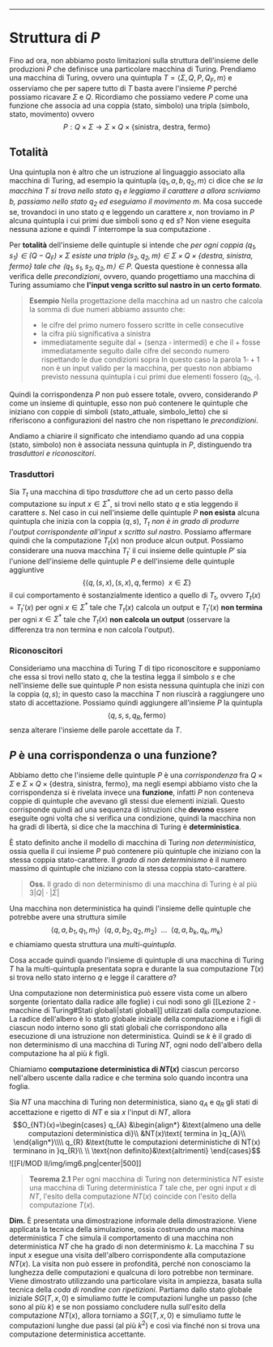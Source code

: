 ********
# Struttura di $P$
Fino ad ora, non abbiamo posto limitazioni sulla struttura dell'insieme delle produzioni $P$ che definisce una particolare macchina di Turing.
Prendiamo una macchina di Turing, ovvero una quintupla $T=\langle \Sigma, Q, P, Q_{F},m\rangle$ e osserviamo che per sapere tutto di $T$ basta avere l'insieme $P$ perché possiamo ricavare $\Sigma$ e $Q$. 
Ricordiamo che possiamo vedere $P$ come una funzione che associa ad una coppia $\text{(stato, simbolo)}$ una tripla $\text{(simbolo, stato, movimento)}$ ovvero $$P:Q\times\Sigma\to \Sigma\times Q\times\text{\{sinistra, destra, fermo\}}$$
## Totalità
Una quintupla non è altro che un istruzione al linguaggio associato alla macchina di Turing, ad esempio la quintupla $\langle q_{1},a,b,q_{2},m\rangle$ ci dice che *se la macchina $T$ si trova nello stato $q_{1}$ e leggiamo il carattere $a$ allora scriviamo $b$, passiamo nello stato $q_{2}$ ed eseguiamo il movimento $m$*. 
Ma cosa succede se, trovandoci in uno stato $q$ e leggendo un carattere $x$, non troviamo in $P$ alcuna quintupla i cui primi due simboli sono $q$ ed $s$? Non viene eseguita nessuna azione e quindi $T$ interrompe la sua computazione .

Per **totalità** dell'insieme delle quintuple si intende che *per ogni coppia $(q_{1},s_{1})\in(Q-Q_{F})\times \Sigma$ esiste una tripla  $(s_{2},q_{2},m)\in\Sigma\times Q\times\text{\{destra, sinistra, fermo\}}$ tale che $\langle q_{1},s_{1},s_{2},q_{2},m\rangle\in P$.*
Questa questione è connessa alla verifica delle *precondizioni*, ovvero, quando progettiamo una macchina di Turing assumiamo che **l'input venga scritto sul nastro in un certo formato**. 

>**Esempio**
>Nella progettazione della macchina ad un nastro che calcola la somma di due numeri abbiamo assunto che:
>- le cifre del primo numero fossero scritte in celle consecutive
>- la cifra più significativa a sinistra 
>- immediatamente seguite dal $+$ (senza $\square$ intermedi) e che il $+$ fosse immediatamente seguito dalle cifre del secondo numero rispettando le due condizioni sopra
>In questo caso la parola $1\square +1$ non è un input valido per la macchina, per questo non abbiamo previsto nessuna quintupla i cui primi due elementi fossero $(q_{0}, \square)$. 

Quindi la corrispondenza $P$ non può essere totale, ovvero, considerando $P$ come un insieme di quintuple, esso non può contenere le quintuple che iniziano con coppie di simboli $\text{(stato\_attuale, simbolo\_letto)}$ che si riferiscono a configurazioni del nastro che non rispettano le *precondizioni*. 

Andiamo a chiarire il significato che intendiamo quando ad una coppia $\text{(stato, simbolo)}$ non è associata nessuna quintupla in $P$, distinguendo tra *trasduttori e riconoscitori*.

### Trasduttori 
Sia $T_{t}$ una macchina di tipo *trasduttore* che ad un certo passo della computazione su input $x\in\Sigma^{*}$, si trovi nello stato $q$ e stia leggendo il carattere $s$. Nel caso in cui nell'insieme delle quintuple $P$ **non esista** alcuna quintupla che inizia con la coppia $(q,s)$, $T_t$ *non è in grado di produrre l'output corrispondente all'input $x$ scritto sul nastro*. Possiamo affermare quindi che la computazione $T_t(x)$ non produce alcun output. Possiamo considerare una nuova macchina $T_{t}'$ il cui insieme delle quintuple $P'$ sia l'unione dell'insieme delle quintuple $P$ e dell'insieme delle quintuple aggiuntive $$\{\langle q,(s,x),(s,x),q,\text{fermo}\rangle\:\:x\in\Sigma\}$$ il cui comportamento è sostanzialmente identico a quello di $T_t$, ovvero $T_{t}(x)=T_{t}'(x)$ per ogni $x\in\Sigma^{*}$ tale che $T_t(x)$ calcola un output e $T_t'(x)$ **non termina** per ogni $x\in\Sigma^{*}$ tale che $T_t(x)$ **non calcola un output** (osservare la differenza tra non termina e non calcola l'output).

### Riconoscitori
Consideriamo una macchina di Turing $T$ di tipo riconoscitore e supponiamo che essa si trovi nello stato $q$, che la testina legga il simbolo $s$ e che nell'insieme delle sue quintuple $P$ non esista nessuna quintupla che inizi con la coppia $(q,s)$; in questo caso la macchina $T$ non riuscirà a raggiungere uno stato di accettazione. Possiamo quindi aggiungere all'insieme $P$ la quintupla $$\langle q,s,s,q_R,\text{fermo}\rangle$$ senza alterare l'insieme delle parole accettate da $T$. 

## $P$ è una corrispondenza o una funzione?
Abbiamo detto che l'insieme delle quintuple $P$ è una *corrispondenza* fra $Q\times\Sigma$ e $\Sigma\times Q\times\text{\{destra, sinistra, fermo\}}$, ma negli esempi abbiamo visto che la corrispondenza si è rivelata invece una **funzione**, infatti $P$ non conteneva coppie di quintuple che avevano gli stessi due elementi iniziali. Questo corrisponde quindi ad una sequenza di istruzioni che **devono** essere eseguite ogni volta che si verifica una condizione, quindi la macchina non ha gradi di libertà, si dice che la macchina di Turing è **deterministica**.

È stato definito anche il modello di macchina di Turing *non deterministica*, ossia quella il cui insieme $P$ può contenere più quintuple che iniziano con la stessa coppia stato-carattere. Il *grado di non determinismo* è il numero massimo di quintuple che iniziano con la stessa coppia stato-carattere. 

>**Oss.**
>Il grado di non determinismo di una macchina di Turing è al più $3|Q|\cdot|\Sigma|$ 

Una macchina non deterministica ha quindi l'insieme delle quintuple che potrebbe avere una struttura simile $$\langle q,a,b_{1},q_{1},m_{1}\rangle\:\:\langle q,a,b_{2},q_{2},m_{2}\rangle\:\:\dots\:\:\langle q,a,b_{k},q_{k},m_{k}\rangle$$ e chiamiamo questa struttura una *multi-quintupla*.

Cosa accade quindi quando l'insieme di quintuple di una macchina di Turing $T$ ha la multi-quintupla presentata sopra e durante la sua computazione $T(x)$ si trova nello stato interno $q$ e legge il carattere $a$?

Una computazione non deterministica può essere vista come un albero sorgente (orientato dalla radice alle foglie) i cui nodi sono gli [[Lezione 2 - macchine di Turing#Stati globali|stati globali]] utilizzati dalla computazione. La radice dell'albero è lo stato globale iniziale della computazione e i figli di ciascun nodo interno sono gli stati globali che corrispondono alla esecuzione di una istruzione non deterministica. Quindi se $k$ è il grado di non determinismo di una macchina di Turing $NT$, ogni nodo dell'albero della computazione ha al più $k$ figli. 

Chiamiamo **computazione deterministica di $NT(x)$** ciascun percorso nell'albero uscente dalla radice e che termina solo quando incontra una foglia. 

Sia $NT$ una macchina di Turing non deterministica, siano $q_A$ e $q_R$ gli stati di accettazione e rigetto di $NT$ e sia $x$ l'input di $NT$, allora $$O_{NT}(x)=\begin{cases}
q_{A} &\begin{align*}
&\text{almeno una delle computazioni deterministica di}\\
&NT(x)\text{ termina in }q_{A}\\
\end{align*}\\\\
q_{R} &\text{tutte le computazioni deterministiche di NT(x) terminano in }q_{R}\\ \\
\text{non definito}&\text{altrimenti}
\end{cases}$$ ![[FI/MOD II/img/img6.png|center|500]]

>**Teorema 2.1**
>Per ogni macchina di Turing non deterministica $NT$ esiste una macchina di Turing deterministica $T$ tale che, per ogni input $x$ di $NT$, l'esito della computazione $NT(x)$ coincide con l'esito della computazione $T(x)$.

**Dim.**
È presentata una dimostrazione informale della dimostrazione. Viene applicata la tecnica della simulazione, ossia costruendo una macchina deterministica $T$ che simula il comportamento di una macchina non deterministica $NT$ che ha grado di non determinismo $k$. 
La macchina $T$ su input $x$ esegue una visita dell'albero corrispondente alla computazione $NT(x)$. La visita non può essere in profondità, perché non conosciamo la lunghezza delle computazioni e qualcuna di loro potrebbe non terminare.
Viene dimostrato utilizzando una particolare visita in ampiezza, basata sulla tecnica della *coda di rondine con ripetizioni*.
Partiamo dallo stato globale iniziale $SG(T,x,0)$ e simuliamo *tutte* le computazioni lunghe un passo (che sono al più $k$) e se non possiamo concludere nulla sull'esito della computazione $NT(x)$, allora torniamo a $SG(T,x,0)$ e simuliamo *tutte* le computazioni lunghe due passi (al più $k^2$) e così via finché non si trova una computazione deterministica accettante.

